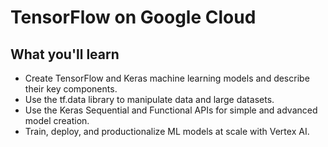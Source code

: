# TensorFlow on Google Cloud

## What you'll learn

- Create TensorFlow and Keras machine learning models and describe their key components.
- Use the tf.data library to manipulate data and large datasets.
- Use the Keras Sequential and Functional APIs for simple and advanced model creation.
- Train, deploy, and productionalize ML models at scale with Vertex AI.
